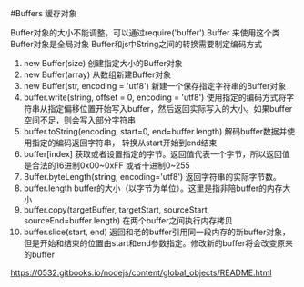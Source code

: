   #Buffers 缓存对象

Buffer对象的大小不能调整，可以通过require('buffer').Buffer 来使用这个类
Buffer对象是全局对象
Buffer和js中String之间的转换需要制定编码方式

1. new Buffer(size)
    创建指定大小的Buffer对象
2. new Buffer(array)
    从数组新建Buffer对象
3. new Buffer(str, encoding = 'utf8')
    新建一个保存指定字符串的Buffer对象
4. buffer.write(string, offset = 0, encoding = 'utf8')
    使用指定的编码方式将字符串从指定偏移位置开始写入buffer，然后返回实际写入的大小。如果buffer空间不足，则会写入部分字符串
5. buffer.toString(encoding, start=0, end=buffer.length)
    解码buffer数据并使用指定的编码返回字符串， 转换从start开始到end结束
6. buffer[index]
    获取或者设置指定的字节。返回值代表一个字节，所以返回值是合法的16进制0x00~0xFF 或者十进制0~255
7. Buffer.byteLength(string, encoding='utf8')
    返回字符串的实际字节数。
8. buffer.length
   buffer的大小（以字节为单位）。这里是指非陪buffer的内存大小
9. buffer.copy(targetBuffer, targetStart, sourceStart, sourceEnd=buffer.length)
    在两个buffer之间执行内存拷贝
10. buffer.slice(start, end)
    返回和老的buffer引用同一段内存的新buffer对象，但是开始和结束的位置由start和end参数指定。修改新的buffer将会改变原来的buffer

https://0532.gitbooks.io/nodejs/content/global_objects/README.html